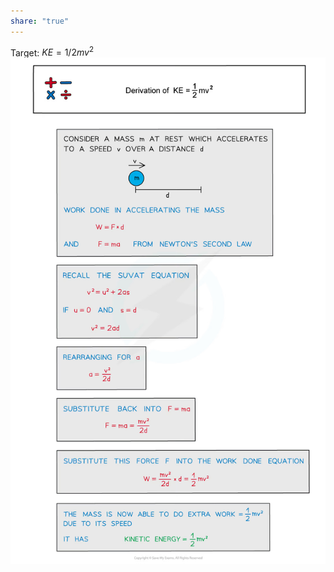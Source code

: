 ```yaml
---
share: "true"
---
```

Target: $KE = 1/2mv^2$
![Deriving kinetic energy formula.png](../Images/Deriving%20kinetic%20energy%20formula.png)